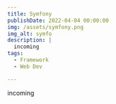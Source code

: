 ```yaml
---
title: Symfony
publishDate: 2022-04-04 00:00:00
img: /assets/symfony.png
img_alt: symfo
description: |
  incoming
tags:
  - Framework
  - Web Dev

---
```


incoming